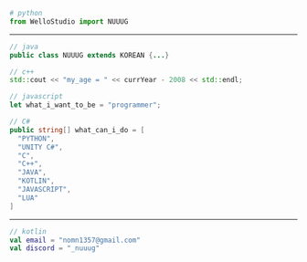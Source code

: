 
```python
# python
from WelloStudio import NUUUG
```
---
```java
// java
public class NUUUG extends KOREAN {...}
```
```c++
// c++
std::cout << "my_age = " << currYear - 2008 << std::endl;
```
```javascript
// javascript
let what_i_want_to_be = "programmer";
```
```csharp
// C#
public string[] what_can_i_do = [
  "PYTHON",
  "UNITY C#",
  "C",
  "C++",
  "JAVA",
  "KOTLIN",
  "JAVASCRIPT",
  "LUA"
]
```
---
```kotlin
// kotlin
val email = "nomn1357@gmail.com"
val discord = "_nuuug"
```
